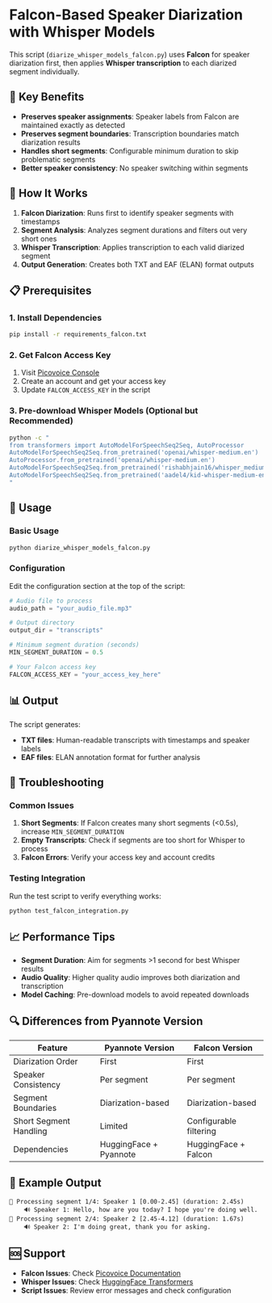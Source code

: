 # Falcon-Based Speaker Diarization with Whisper Models

This script (`diarize_whisper_models_falcon.py`) uses **Falcon** for speaker diarization first, then applies **Whisper transcription** to each diarized segment individually.

## 🎯 Key Benefits

- **Preserves speaker assignments**: Speaker labels from Falcon are maintained exactly as detected
- **Preserves segment boundaries**: Transcription boundaries match diarization results
- **Handles short segments**: Configurable minimum duration to skip problematic segments
- **Better speaker consistency**: No speaker switching within segments

## 🔄 How It Works

1. **Falcon Diarization**: Runs first to identify speaker segments with timestamps
2. **Segment Analysis**: Analyzes segment durations and filters out very short ones
3. **Whisper Transcription**: Applies transcription to each valid diarized segment
4. **Output Generation**: Creates both TXT and EAF (ELAN) format outputs

## 📋 Prerequisites

### 1. Install Dependencies
```bash
pip install -r requirements_falcon.txt
```

### 2. Get Falcon Access Key
1. Visit [Picovoice Console](https://console.picovoice.ai/)
2. Create an account and get your access key
3. Update `FALCON_ACCESS_KEY` in the script

### 3. Pre-download Whisper Models (Optional but Recommended)
```bash
python -c "
from transformers import AutoModelForSpeechSeq2Seq, AutoProcessor
AutoModelForSpeechSeq2Seq.from_pretrained('openai/whisper-medium.en')
AutoProcessor.from_pretrained('openai/whisper-medium.en')
AutoModelForSpeechSeq2Seq.from_pretrained('rishabhjain16/whisper_medium_en_to_myst_pf')
AutoModelForSpeechSeq2Seq.from_pretrained('aadel4/kid-whisper-medium-en-myst')
"
```

## 🚀 Usage

### Basic Usage
```bash
python diarize_whisper_models_falcon.py
```

### Configuration
Edit the configuration section at the top of the script:
```python
# Audio file to process
audio_path = "your_audio_file.mp3"

# Output directory
output_dir = "transcripts"

# Minimum segment duration (seconds)
MIN_SEGMENT_DURATION = 0.5

# Your Falcon access key
FALCON_ACCESS_KEY = "your_access_key_here"
```

## 📊 Output

The script generates:
- **TXT files**: Human-readable transcripts with timestamps and speaker labels
- **EAF files**: ELAN annotation format for further analysis

## 🔧 Troubleshooting

### Common Issues

1. **Short Segments**: If Falcon creates many short segments (<0.5s), increase `MIN_SEGMENT_DURATION`
2. **Empty Transcripts**: Check if segments are too short for Whisper to process
3. **Falcon Errors**: Verify your access key and account credits

### Testing Integration
Run the test script to verify everything works:
```bash
python test_falcon_integration.py
```

## 📈 Performance Tips

- **Segment Duration**: Aim for segments >1 second for best Whisper results
- **Audio Quality**: Higher quality audio improves both diarization and transcription
- **Model Caching**: Pre-download models to avoid repeated downloads

## 🔍 Differences from Pyannote Version

| Feature | Pyannote Version | Falcon Version |
|---------|------------------|----------------|
| Diarization Order | First | First |
| Speaker Consistency | Per segment | Per segment |
| Segment Boundaries | Diarization-based | Diarization-based |
| Short Segment Handling | Limited | Configurable filtering |
| Dependencies | HuggingFace + Pyannote | HuggingFace + Falcon |

## 📝 Example Output

```
🔄 Processing segment 1/4: Speaker 1 [0.00-2.45] (duration: 2.45s)
    🔊 Speaker 1: Hello, how are you today? I hope you're doing well.
🔄 Processing segment 2/4: Speaker 2 [2.45-4.12] (duration: 1.67s)
    🔊 Speaker 2: I'm doing great, thank you for asking.
```

## 🆘 Support

- **Falcon Issues**: Check [Picovoice Documentation](https://picovoice.ai/docs/)
- **Whisper Issues**: Check [HuggingFace Transformers](https://huggingface.co/docs/transformers/)
- **Script Issues**: Review error messages and check configuration
